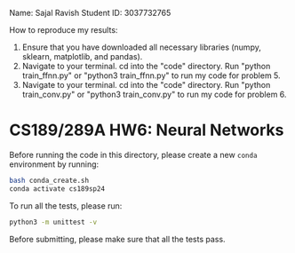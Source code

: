 Name: Sajal Ravish
Student ID: 3037732765

How to reproduce my results:
1. Ensure that you have downloaded all necessary libraries (numpy, sklearn, matplotlib, and pandas).
2. Navigate to your terminal. cd into the "code" directory. Run "python train_ffnn.py" or "python3 train_ffnn.py" to run my code for problem 5.
3. Navigate to your terminal. cd into the "code" directory. Run "python train_conv.py" or "python3 train_conv.py" to run my code for problem 6.


# CS189/289A HW6: Neural Networks

Before running the code in this directory, please create a new `conda`
environment by running:
```sh
bash conda_create.sh
conda activate cs189sp24
```

To run all the tests, please run:
```sh
python3 -m unittest -v
```

Before submitting, please make sure that all the tests pass.
